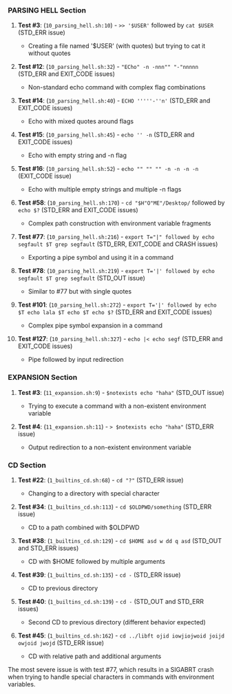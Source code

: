 
### PARSING HELL Section
1. **Test #3**: (`10_parsing_hell.sh:10`) - `>> '$USER'` followed by `cat $USER` (STD_ERR issue)
   - Creating a file named '$USER' (with quotes) but trying to cat it without quotes

2. **Test #12**: (`10_parsing_hell.sh:32`) - `"ECho" -n -nnn"" "-"nnnnn` (STD_ERR and EXIT_CODE issues)
   - Non-standard echo command with complex flag combinations

3. **Test #14**: (`10_parsing_hell.sh:40`) - `ECHO '''''-''n'` (STD_ERR and EXIT_CODE issues)
   - Echo with mixed quotes around flags

4. **Test #15**: (`10_parsing_hell.sh:45`) - `echo '' -n` (STD_ERR and EXIT_CODE issues)
   - Echo with empty string and -n flag

5. **Test #16**: (`10_parsing_hell.sh:52`) - `echo "" "" "" -n -n -n -n` (EXIT_CODE issue)
   - Echo with multiple empty strings and multiple -n flags

6. **Test #58**: (`10_parsing_hell.sh:170`) - `cd "$H"O"ME"/Desktop/` followed by `echo $?` (STD_ERR and EXIT_CODE issues)
   - Complex path construction with environment variable fragments

7. **Test #77**: (`10_parsing_hell.sh:216`) - `export T="|" followed by echo segfault $T grep segfault` (STD_ERR, EXIT_CODE and CRASH issues)
   - Exporting a pipe symbol and using it in a command

8. **Test #78**: (`10_parsing_hell.sh:219`) - `export T='|' followed by echo segfault $T grep segfault` (STD_OUT issue)
   - Similar to #77 but with single quotes

9. **Test #101**: (`10_parsing_hell.sh:272`) - `export T='|' followed by echo $T echo lala $T echo $T echo $?` (STD_ERR and EXIT_CODE issues)
   - Complex pipe symbol expansion in a command

10. **Test #127**: (`10_parsing_hell.sh:327`) - `echo |< echo segf` (STD_ERR and EXIT_CODE issues)
    - Pipe followed by input redirection

### EXPANSION Section
1. **Test #3**: (`11_expansion.sh:9`) - `$notexists echo "haha"` (STD_OUT issue)
   - Trying to execute a command with a non-existent environment variable

2. **Test #4**: (`11_expansion.sh:11`) - `> $notexists echo "haha"` (STD_ERR issue)
   - Output redirection to a non-existent environment variable

### CD Section
1. **Test #22**: (`1_builtins_cd.sh:68`) - `cd "?"` (STD_ERR issue)
   - Changing to a directory with special character

2. **Test #34**: (`1_builtins_cd.sh:113`) - `cd $OLDPWD/something` (STD_ERR issue)
   - CD to a path combined with $OLDPWD

3. **Test #38**: (`1_builtins_cd.sh:129`) - `cd $HOME asd w dd q asd` (STD_OUT and STD_ERR issues)
   - CD with $HOME followed by multiple arguments

4. **Test #39**: (`1_builtins_cd.sh:135`) - `cd -` (STD_ERR issue)
   - CD to previous directory

5. **Test #40**: (`1_builtins_cd.sh:139`) - `cd -` (STD_OUT and STD_ERR issues)
   - Second CD to previous directory (different behavior expected)

6. **Test #45**: (`1_builtins_cd.sh:162`) - `cd ../libft ojid iowjiojwoid joijd owjoid jwojd` (STD_ERR issue)
   - CD with relative path and additional arguments

The most severe issue is with test #77, which results in a SIGABRT crash when trying to handle special characters in commands with environment variables.
